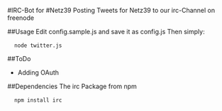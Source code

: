 #IRC-Bot for #Netz39
Posting Tweets for Netz39 to our irc-Channel on freenode

##Usage
Edit config.sample.js and save it as config.js
Then simply:
<pre> <code> node twitter.js </code> </pre>

##ToDo
* Adding OAuth

##Dependencies
The irc Package from npm
<pre> <code> npm install irc </code> </pre>
